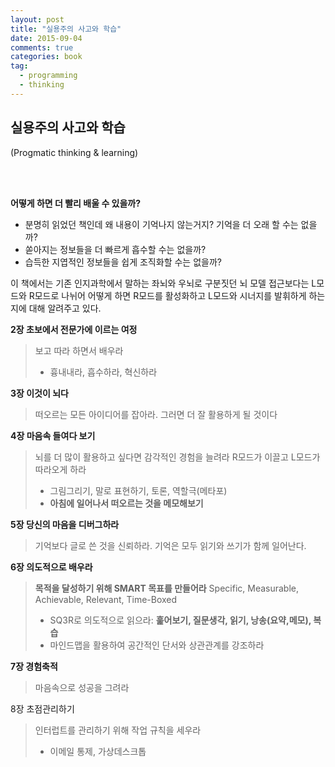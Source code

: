 ```yaml
---
layout: post
title: "실용주의 사고와 학습"
date: 2015-09-04
comments: true
categories: book
tag:
  - programming
  - thinking
---
```


## 실용주의 사고와 학습

(Progmatic thinking & learning)

<br>
<amp-img width="148" height="198" layout="fixed" src="http://image.kyobobook.co.kr/images/book/large/362/l9788992939362.jpg"></amp-img>
<br>

**어떻게 하면 더 빨리 배울 수 있을까?**

-   분명히 읽었던 책인데 왜 내용이 기억나지 않는거지? 기억을 더 오래 할 수는 없을까?
-   쏟아지는 정보들을 더 빠르게 흡수할 수는 없을까?
-   습득한 지엽적인 정보들을 쉽게 조직화할 수는 없을까?

이 책에서는 기존 인지과학에서 말하는 좌뇌와 우뇌로 구분짓던 뇌 모델 접근보다는 L모드와 R모드로 나뉘어 어떻게 하면 R모드를 활성화하고 L모드와 시너지를 발휘하게 하는지에 대해 알려주고 있다.

**2장 초보에서 전문가에 이르는 여정**

> 보고 따라 하면서 배우라
>
> -   흉내내라, 흡수하라, 혁신하라

**3장 이것이 뇌다**

> 떠오르는 모든 아이디어를 잡아라. 그러면 더 잘 활용하게 될 것이다

**4장 마음속 들여다 보기**

> 뇌를 더 많이 활용하고 싶다면 감각적인 경험을 늘려라
> R모드가 이끌고 L모드가 따라오게 하라
>
> -   그림그리기, 말로 표현하기, 토론, 역할극(메타포)
> -   **아침에 일어나서 떠오르는 것을 메모해보기**

**5장 당신의 마음을 디버그하라**

> 기억보다 글로 쓴 것을 신뢰하라. 기억은 모두 읽기와 쓰기가 함께 일어난다.

**6장 의도적으로 배우라**

> **목적을 달성하기 위해 SMART 목표를 만들어라**
> Specific, Measurable, Achievable, Relevant, Time-Boxed
>
> -   SQ3R로 의도적으로 읽으라: **훑어보기, 질문생각, 읽기, 낭송(요약,메모), 복습**
> -   마인드맵을 활용하여 공간적인 단서와 상관관계를 강조하라

**7장 경험축적**

> 마음속으로 성공을 그려라

8장 초점관리하기

> 인터럽트를 관리하기 위해 작업 규칙을 세우라
>
> -   이메일 통제, 가상데스크톱
